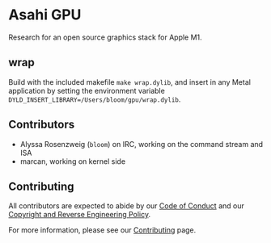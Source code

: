 # Asahi GPU 

Research for an open source graphics stack for Apple M1.

## wrap

Build with the included makefile `make wrap.dylib`, and insert in any Metal application by setting the environment variable `DYLD_INSERT_LIBRARY=/Users/bloom/gpu/wrap.dylib`.

## Contributors

* Alyssa Rosenzweig (`bloom`) on IRC, working on the command stream and ISA
* marcan, working on kernel side

## Contributing

All contributors are expected to abide by our [Code of Conduct](https://asahilinux.org/code-of-conduct) and our [Copyright and Reverse Engineering Policy](https://asahilinux.org/copyright).

For more information, please see our [Contributing](https://asahilinux.org/contribute/) page.

